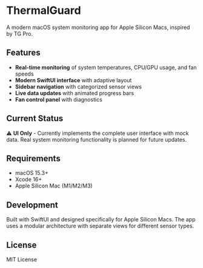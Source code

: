 # ThermalGuard

A modern macOS system monitoring app for Apple Silicon Macs, inspired by TG Pro.

## Features

- **Real-time monitoring** of system temperatures, CPU/GPU usage, and fan speeds
- **Modern SwiftUI interface** with adaptive layout
- **Sidebar navigation** with categorized sensor views
- **Live data updates** with animated progress bars
- **Fan control panel** with diagnostics

## Current Status

⚠️ **UI Only** - Currently implements the complete user interface with mock data. Real system monitoring functionality is planned for future updates.



## Requirements

- macOS 15.3+
- Xcode 16+
- Apple Silicon Mac (M1/M2/M3)

## Development

Built with SwiftUI and designed specifically for Apple Silicon Macs. The app uses a modular architecture with separate views for different sensor types.

## License

MIT License 

